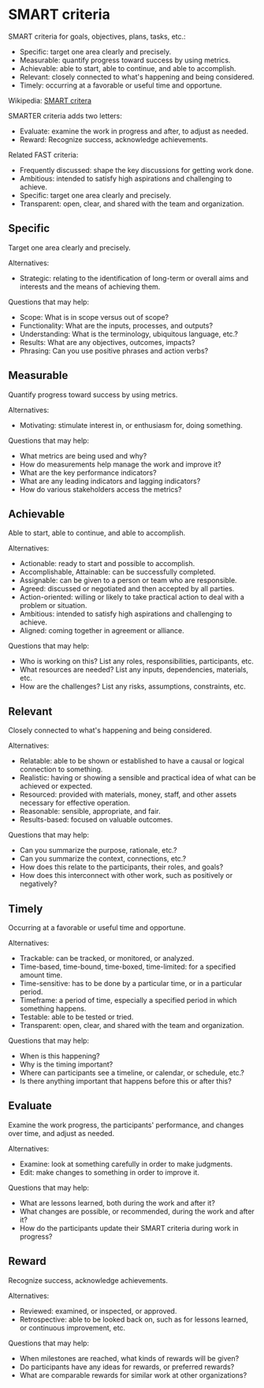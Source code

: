 <!--
  * browser: smart-criteria
  * tracker: f44c30d1b876f8987cf78c727e573542
  * version: 2.0.00
  * updated: 2018-12-02T21:37:47Z
  * contact: Joel Parker Henderson (http://joelparkerhenderson.com)
  * options: commentable
-->

# SMART criteria

SMART criteria for goals, objectives, plans, tasks, etc.:

* Specific: target one area clearly and precisely.
* Measurable: quantify progress toward success by using metrics.
* Achievable: able to start, able to continue, and able to accomplish.
* Relevant: closely connected to what's happening and being considered.
* Timely: occurring at a favorable or useful time and opportune.

Wikipedia: [SMART critera](https://en.wikipedia.org/wiki/SMART_criteria)

SMARTER criteria adds two letters:

* Evaluate: examine the work in progress and after, to adjust as needed.
* Reward: Recognize success, acknowledge achievements.

Related FAST criteria:

* Frequently discussed: shape the key discussions for getting work done. 
* Ambitious: intended to satisfy high aspirations and challenging to achieve.
* Specific: target one area clearly and precisely.
* Transparent: open, clear, and shared with the team and organization.



## Specific

Target one area clearly and precisely.

Alternatives:

  * Strategic: relating to the identification of long-term or overall aims and interests and the means of achieving them.

Questions that may help:

  * Scope: What is in scope versus out of scope?
  * Functionality: What are the inputs, processes, and outputs?
  * Understanding: What is the terminology, ubiquitous language, etc.?
  * Results: What are any objectives, outcomes, impacts?
  * Phrasing: Can you use positive phrases and action verbs? 


## Measurable

Quantify progress toward success by using metrics.

Alternatives:

  * Motivating: stimulate interest in, or enthusiasm for, doing something.

Questions that may help:

  * What metrics are being used and why?
  * How do measurements help manage the work and improve it?
  * What are the key performance indicators?
  * What are any leading indicators and lagging indicators?
  * How do various stakeholders access the metrics?


## Achievable

Able to start, able to continue, and able to accomplish.

Alternatives:

  * Actionable: ready to start and possible to accomplish.
  * Accomplishable, Attainable: can be successfully completed.
  * Assignable: can be given to a person or team who are responsible.
  * Agreed: discussed or negotiated and then accepted by all parties.
  * Action-oriented: willing or likely to take practical action to deal with a problem or situation.
  * Ambitious: intended to satisfy high aspirations and challenging to achieve.
  * Aligned: coming together in agreement or alliance.

Questions that may help:

  * Who is working on this? List any roles, responsibilities, participants, etc.
  * What resources are needed? List any inputs, dependencies, materials, etc.
  * How are the challenges? List any risks, assumptions, constraints, etc.


## Relevant

Closely connected to what's happening and being considered.

Alternatives:

  * Relatable: able to be shown or established to have a causal or logical connection to something.
  * Realistic: having or showing a sensible and practical idea of what can be achieved or expected.
  * Resourced: provided with materials, money, staff, and other assets necessary for effective operation.
  * Reasonable: sensible, appropriate, and fair.
  * Results-based: focused on valuable outcomes.

Questions that may help:

  * Can you summarize the purpose, rationale, etc.?
  * Can you summarize the context, connections, etc.?
  * How does this relate to the participants, their roles, and goals?
  * How does this interconnect with other work, such as positively or negatively?


## Timely

Occurring at a favorable or useful time and opportune.

Alternatives:

  * Trackable: can be tracked, or monitored, or analyzed.
  * Time-based, time-bound, time-boxed, time-limited: for a specified amount time.
  * Time-sensitive: has to be done by a particular time, or in a particular period.
  * Timeframe: a period of time, especially a specified period in which something happens.
  * Testable: able to be tested or tried.
  * Transparent: open, clear, and shared with the team and organization.

Questions that may help:

  * When is this happening?
  * Why is the timing important?
  * Where can participants see a timeline, or calendar, or schedule, etc.?
  * Is there anything important that happens before this or after this?


## Evaluate

Examine the work progress, the participants' performance, and changes over time, and adjust as needed.

Alternatives:

  * Examine: look at something carefully in order to make judgments.
  * Edit: make changes to something in order to improve it.

Questions that may help:

  * What are lessons learned, both during the work and after it?
  * What changes are possible, or recommended, during the work and after it?
  * How do the participants update their SMART criteria during work in progress?


## Reward

Recognize success, acknowledge achievements.

Alternatives:

  * Reviewed: examined, or inspected, or approved.
  * Retrospective: able to be looked back on, such as for lessons learned, or continuous improvement, etc.

Questions that may help:

  * When milestones are reached, what kinds of rewards will be given?
  * Do participants have any ideas for rewards, or preferred rewards?
  * What are comparable rewards for similar work at other organizations?